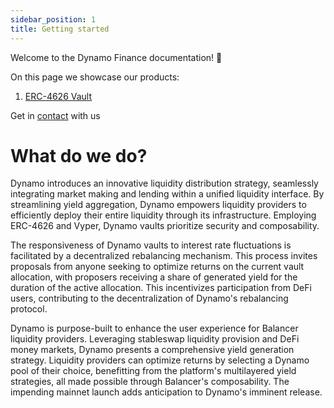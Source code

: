 ```yaml
---
sidebar_position: 1
title: Getting started
---
```


Welcome to the Dynamo Finance documentation! :star2:

On this page we showcase our products:

1. [ERC-4626 Vault](./Products/Vault)

Get in [contact](/collaborate) with us

# What do we do?

Dynamo introduces an innovative liquidity distribution strategy, seamlessly integrating market making and lending within a unified liquidity interface.
By streamlining yield aggregation, Dynamo empowers liquidity providers to efficiently deploy their entire liquidity through its infrastructure.
Employing ERC-4626 and Vyper, Dynamo vaults prioritize security and composability.

The responsiveness of Dynamo vaults to interest rate fluctuations is facilitated by a decentralized rebalancing mechanism.
This process invites proposals from anyone seeking to optimize returns on the current vault allocation, with proposers receiving a share of generated yield for the duration of the active allocation.
This incentivizes participation from DeFi users, contributing to the decentralization of Dynamo's rebalancing protocol.

Dynamo is purpose-built to enhance the user experience for Balancer liquidity providers.
Leveraging stableswap liquidity provision and DeFi money markets, Dynamo presents a comprehensive yield generation strategy.
Liquidity providers can optimize returns by selecting a Dynamo pool of their choice, benefitting from the platform's multilayered yield strategies, all made possible through Balancer's composability.
The impending mainnet launch adds anticipation to Dynamo's imminent release.
